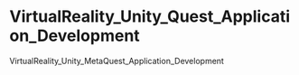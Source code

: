 # VirtualReality_Unity_Quest_Application_Development
 VirtualReality_Unity_MetaQuest_Application_Development
